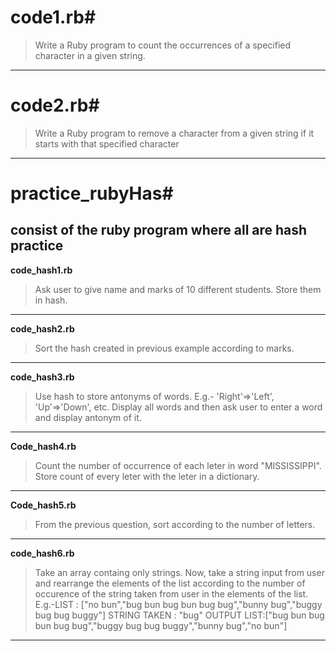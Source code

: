 # code1.rb#

>Write a Ruby program to count the occurrences of a specified character in a given string. 
----
# code2.rb#

>Write a Ruby program to remove a character from a given string if it starts with that specified character 
----
# practice_rubyHas#

## consist of the ruby program where all are hash practice ##
**code_hash1.rb** 
>Ask user to give name and marks of 10 different students. Store them in hash.
----
**code_hash2.rb** 
>Sort the hash created in previous example according to marks.
----
**code_hash3.rb**
>Use hash to store antonyms of words. E.g.- 'Right'=>'Left', 'Up'=>'Down', etc. Display all words and then ask user to enter a word and display antonym of it.
----
**Code_hash4.rb** 
>Count the number of occurrence of each leter in word "MISSISSIPPI". Store count of every leter with the leter in a dictionary.
----
**Code_hash5.rb** 
>From the previous question, sort according to the number of letters.
----
**code_hash6.rb** 
>Take an array containg only strings. Now, take a string input from user and rearrange the elements of the list according to the number of occurence of the string taken from user in the elements of the list.
E.g.-LIST : ["no bun","bug bun bug bun bug bug","bunny bug","buggy bug bug buggy"]
STRING TAKEN : "bug"
OUTPUT LIST:["bug bun bug bun bug bug","buggy bug bug buggy","bunny bug","no bun"]
----